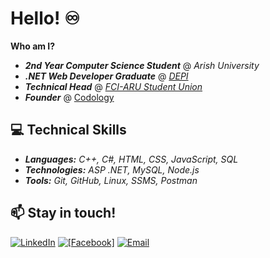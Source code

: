 # Hello! ♾️
**Who am I?**
- ***2nd Year Computer Science Student*** @ *Arish University* 
- ***.NET Web Developer Graduate*** @ [*DEPI*](https://depi.gov.eg/content/home)
- ***Technical Head*** @ [*FCI-ARU Student Union*](https://www.facebook.com/FCIARU.SU)
- ***Founder*** @ [Codology](https://www.facebook.com/codology)

## 💻 Technical Skills  

- ***Languages:** C++, C#, HTML, CSS, JavaScript, SQL*
- ***Technologies:** ASP .NET, MySQL, Node.js*  
- ***Tools:** Git, GitHub, Linux, SSMS, Postman*  

## 📫 Stay in touch!

[![LinkedIn](https://img.shields.io/badge/LinkedIn-%230077B5.svg?style=for-the-badge&logo=linkedin&logoColor=white)](https://www.linkedin.com/in/saeedm0hamed/) [![[Facebook]](https://img.shields.io/badge/Facebook-3D82ED?style=for-the-badge&logo=facebook&logoColor=white)](https://facebook.com/saeedm0hamed) [![Email](https://img.shields.io/badge/Email-%23D14836.svg?style=for-the-badge&logo=gmail&logoColor=white)](mailto:saeedmohamed.fs@gmail.com)  
